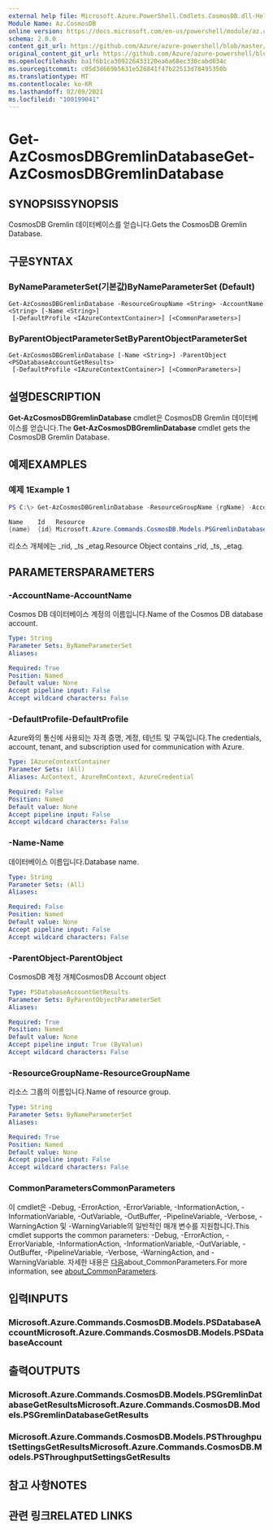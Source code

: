 ```yaml
---
external help file: Microsoft.Azure.PowerShell.Cmdlets.CosmosDB.dll-Help.xml
Module Name: Az.CosmosDB
online version: https://docs.microsoft.com/en-us/powershell/module/az.cosmosdb/get-azcosmosdbgremlindatabase
schema: 2.0.0
content_git_url: https://github.com/Azure/azure-powershell/blob/master/src/CosmosDB/CosmosDB/help/Get-AzCosmosDBGremlinDatabase.md
original_content_git_url: https://github.com/Azure/azure-powershell/blob/master/src/CosmosDB/CosmosDB/help/Get-AzCosmosDBGremlinDatabase.md
ms.openlocfilehash: ba1f6b1ca309226433120ea6a68ec330cabd034c
ms.sourcegitcommit: c05d3d669b5631e526841f47b22513d78495350b
ms.translationtype: MT
ms.contentlocale: ko-KR
ms.lasthandoff: 02/09/2021
ms.locfileid: "100199041"
---
```

# <span data-ttu-id="c06fc-101">Get-AzCosmosDBGremlinDatabase</span><span class="sxs-lookup"><span data-stu-id="c06fc-101">Get-AzCosmosDBGremlinDatabase</span></span>

## <span data-ttu-id="c06fc-102">SYNOPSIS</span><span class="sxs-lookup"><span data-stu-id="c06fc-102">SYNOPSIS</span></span>
<span data-ttu-id="c06fc-103">CosmosDB Gremlin 데이터베이스를 얻습니다.</span><span class="sxs-lookup"><span data-stu-id="c06fc-103">Gets the CosmosDB Gremlin Database.</span></span>

## <span data-ttu-id="c06fc-104">구문</span><span class="sxs-lookup"><span data-stu-id="c06fc-104">SYNTAX</span></span>

### <span data-ttu-id="c06fc-105">ByNameParameterSet(기본값)</span><span class="sxs-lookup"><span data-stu-id="c06fc-105">ByNameParameterSet (Default)</span></span>
```
Get-AzCosmosDBGremlinDatabase -ResourceGroupName <String> -AccountName <String> [-Name <String>]
 [-DefaultProfile <IAzureContextContainer>] [<CommonParameters>]
```

### <span data-ttu-id="c06fc-106">ByParentObjectParameterSet</span><span class="sxs-lookup"><span data-stu-id="c06fc-106">ByParentObjectParameterSet</span></span>
```
Get-AzCosmosDBGremlinDatabase [-Name <String>] -ParentObject <PSDatabaseAccountGetResults>
 [-DefaultProfile <IAzureContextContainer>] [<CommonParameters>]
```

## <span data-ttu-id="c06fc-107">설명</span><span class="sxs-lookup"><span data-stu-id="c06fc-107">DESCRIPTION</span></span>
<span data-ttu-id="c06fc-108">**Get-AzCosmosDBGremlinDatabase** cmdlet은 CosmosDB Gremlin 데이터베이스를 얻습니다.</span><span class="sxs-lookup"><span data-stu-id="c06fc-108">The **Get-AzCosmosDBGremlinDatabase** cmdlet gets the CosmosDB Gremlin Database.</span></span>

## <span data-ttu-id="c06fc-109">예제</span><span class="sxs-lookup"><span data-stu-id="c06fc-109">EXAMPLES</span></span>

### <span data-ttu-id="c06fc-110">예제 1</span><span class="sxs-lookup"><span data-stu-id="c06fc-110">Example 1</span></span>
```powershell
PS C:\> Get-AzCosmosDBGremlinDatabase -ResourceGroupName {rgName} -AccountName {accountName} -Name {databaseName}

Name    Id   Resource
{name}  {id} Microsoft.Azure.Commands.CosmosDB.Models.PSGremlinDatabaseGetPropertiesResource
```

<span data-ttu-id="c06fc-111">리소스 개체에는 _rid, _ts _etag.</span><span class="sxs-lookup"><span data-stu-id="c06fc-111">Resource Object contains _rid, _ts, _etag.</span></span>

## <span data-ttu-id="c06fc-112">PARAMETERS</span><span class="sxs-lookup"><span data-stu-id="c06fc-112">PARAMETERS</span></span>

### <span data-ttu-id="c06fc-113">-AccountName</span><span class="sxs-lookup"><span data-stu-id="c06fc-113">-AccountName</span></span>
<span data-ttu-id="c06fc-114">Cosmos DB 데이터베이스 계정의 이름입니다.</span><span class="sxs-lookup"><span data-stu-id="c06fc-114">Name of the Cosmos DB database account.</span></span>

```yaml
Type: String
Parameter Sets: ByNameParameterSet
Aliases:

Required: True
Position: Named
Default value: None
Accept pipeline input: False
Accept wildcard characters: False
```

### <span data-ttu-id="c06fc-115">-DefaultProfile</span><span class="sxs-lookup"><span data-stu-id="c06fc-115">-DefaultProfile</span></span>
<span data-ttu-id="c06fc-116">Azure와의 통신에 사용되는 자격 증명, 계정, 테넌트 및 구독입니다.</span><span class="sxs-lookup"><span data-stu-id="c06fc-116">The credentials, account, tenant, and subscription used for communication with Azure.</span></span>

```yaml
Type: IAzureContextContainer
Parameter Sets: (All)
Aliases: AzContext, AzureRmContext, AzureCredential

Required: False
Position: Named
Default value: None
Accept pipeline input: False
Accept wildcard characters: False
```

### <span data-ttu-id="c06fc-117">-Name</span><span class="sxs-lookup"><span data-stu-id="c06fc-117">-Name</span></span>
<span data-ttu-id="c06fc-118">데이터베이스 이름입니다.</span><span class="sxs-lookup"><span data-stu-id="c06fc-118">Database name.</span></span>

```yaml
Type: String
Parameter Sets: (All)
Aliases:

Required: False
Position: Named
Default value: None
Accept pipeline input: False
Accept wildcard characters: False
```

### <span data-ttu-id="c06fc-119">-ParentObject</span><span class="sxs-lookup"><span data-stu-id="c06fc-119">-ParentObject</span></span>
<span data-ttu-id="c06fc-120">CosmosDB 계정 개체</span><span class="sxs-lookup"><span data-stu-id="c06fc-120">CosmosDB Account object</span></span>

```yaml
Type: PSDatabaseAccountGetResults
Parameter Sets: ByParentObjectParameterSet
Aliases:

Required: True
Position: Named
Default value: None
Accept pipeline input: True (ByValue)
Accept wildcard characters: False
```

### <span data-ttu-id="c06fc-121">-ResourceGroupName</span><span class="sxs-lookup"><span data-stu-id="c06fc-121">-ResourceGroupName</span></span>
<span data-ttu-id="c06fc-122">리소스 그룹의 이름입니다.</span><span class="sxs-lookup"><span data-stu-id="c06fc-122">Name of resource group.</span></span>

```yaml
Type: String
Parameter Sets: ByNameParameterSet
Aliases:

Required: True
Position: Named
Default value: None
Accept pipeline input: False
Accept wildcard characters: False
```

### <span data-ttu-id="c06fc-123">CommonParameters</span><span class="sxs-lookup"><span data-stu-id="c06fc-123">CommonParameters</span></span>
<span data-ttu-id="c06fc-124">이 cmdlet은 -Debug, -ErrorAction, -ErrorVariable, -InformationAction, -InformationVariable, -OutVariable, -OutBuffer, -PipelineVariable, -Verbose, -WarningAction 및 -WarningVariable의 일반적인 매개 변수를 지원합니다.</span><span class="sxs-lookup"><span data-stu-id="c06fc-124">This cmdlet supports the common parameters: -Debug, -ErrorAction, -ErrorVariable, -InformationAction, -InformationVariable, -OutVariable, -OutBuffer, -PipelineVariable, -Verbose, -WarningAction, and -WarningVariable.</span></span> <span data-ttu-id="c06fc-125">자세한 내용은 [다음](http://go.microsoft.com/fwlink/?LinkID=113216)about_CommonParameters.</span><span class="sxs-lookup"><span data-stu-id="c06fc-125">For more information, see [about_CommonParameters](http://go.microsoft.com/fwlink/?LinkID=113216).</span></span>

## <span data-ttu-id="c06fc-126">입력</span><span class="sxs-lookup"><span data-stu-id="c06fc-126">INPUTS</span></span>

### <span data-ttu-id="c06fc-127">Microsoft.Azure.Commands.CosmosDB.Models.PSDatabaseAccount</span><span class="sxs-lookup"><span data-stu-id="c06fc-127">Microsoft.Azure.Commands.CosmosDB.Models.PSDatabaseAccount</span></span>

## <span data-ttu-id="c06fc-128">출력</span><span class="sxs-lookup"><span data-stu-id="c06fc-128">OUTPUTS</span></span>

### <span data-ttu-id="c06fc-129">Microsoft.Azure.Commands.CosmosDB.Models.PSGremlinDatabaseGetResults</span><span class="sxs-lookup"><span data-stu-id="c06fc-129">Microsoft.Azure.Commands.CosmosDB.Models.PSGremlinDatabaseGetResults</span></span>

### <span data-ttu-id="c06fc-130">Microsoft.Azure.Commands.CosmosDB.Models.PSThroughputSettingsGetResults</span><span class="sxs-lookup"><span data-stu-id="c06fc-130">Microsoft.Azure.Commands.CosmosDB.Models.PSThroughputSettingsGetResults</span></span>

## <span data-ttu-id="c06fc-131">참고 사항</span><span class="sxs-lookup"><span data-stu-id="c06fc-131">NOTES</span></span>

## <span data-ttu-id="c06fc-132">관련 링크</span><span class="sxs-lookup"><span data-stu-id="c06fc-132">RELATED LINKS</span></span>
